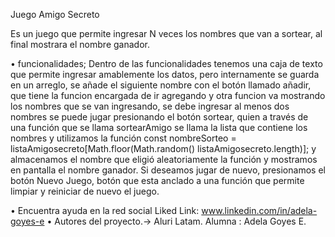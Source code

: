 Juego Amigo Secreto

Es un juego que permite ingresar N veces los nombres que van a sortear, al final mostrara el nombre ganador.

•	funcionalidades;
Dentro de las funcionalidades tenemos una caja de texto que permite ingresar amablemente los datos, pero internamente se guarda en un arreglo,
se añade el siguiente nombre con el botón llamado añadir, que tiene la funcion encargada de ir agregando y otra funcion va mostrando los nombres que se van ingresando,
se debe ingresar al menos dos nombres se puede jugar presionando el botón sortear, quien a través de una función que se llama sortearAmigo se llama la lista que contiene
los nombres y utilizamos la función const nombreSorteo = listaAmigosecreto[Math.floor(Math.random() listaAmigosecreto.length)];
y almacenamos el nombre que eligió aleatoriamente la función y mostramos en pantalla el nombre ganador.
Si deseamos jugar de nuevo, presionamos el botón Nuevo Juego, botón que esta anclado a una función que permite limpiar y reiniciar de nuevo el juego.

•	Encuentra ayuda en la red social Liked Link: www.linkedin.com/in/adela-goyes-e
•	Autores del proyecto.-> Aluri Latam. Alumna : Adela Goyes E.
